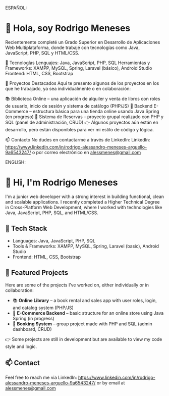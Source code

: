ESPAÑOL:

# 👋 Hola, soy Rodrigo Meneses
Recientemente completé un Grado Superior en Desarrollo de Aplicaciones Web Multiplataforma, donde trabajé con tecnologías como Java, JavaScript, PHP, SQL y HTML/CSS.

🔧 Tecnologías
Lenguajes: Java, JavaScript, PHP, SQL
Herramientas y Frameworks: XAMPP, MySQL, Spring, Laravel (básico), Android Studio
Frontend: HTML, CSS, Bootstrap

📂 Proyectos Destacados
Aquí te presento algunos de los proyectos en los que he trabajado, ya sea individualmente o en colaboración:

📚 Biblioteca Online – una aplicación de alquiler y venta de libros con roles de usuario, inicio de sesión y sistema de catálogo (PHP/JS)
🛒 Backend E-Commerce – estructura básica para una tienda online usando Java Spring (en progreso)
📆 Sistema de Reservas – proyecto grupal realizado con PHP y SQL (panel de administración, CRUD)
👉 Algunos proyectos aún están en desarrollo, pero están disponibles para ver mi estilo de código y lógica.

📫 Contacto
No dudes en contactarme a través de LinkedIn: LinkedIn: https://www.linkedin.com/in/rodrigo-alessandro-meneses-arguello-9a6543247/ o por correo electrónico en alessmenes@gmail.com



ENGLISH: 

# 👋 Hi, I'm Rodrigo Meneses

I'm a junior web developer with a strong interest in building functional, clean and scalable applications. I recently completed a Higher Technical Degree in Cross-Platform Web Development, where I worked with technologies like Java, JavaScript, PHP, SQL, and HTML/CSS.

## 🔧 Tech Stack
- Languages: Java, JavaScript, PHP, SQL
- Tools & Frameworks: XAMPP, MySQL, Spring, Laravel (basic), Android Studio
- Frontend: HTML, CSS, Bootstrap

## 📂 Featured Projects
Here are some of the projects I’ve worked on, either individually or in collaboration:
- 📚 **Online Library** – a book rental and sales app with user roles, login, and catalog system (PHP/JS)
- 🛒 **E-Commerce Backend** – basic structure for an online store using Java Spring (in progress)
- 📆 **Booking System** – group project made with PHP and SQL (admin dashboard, CRUD)

👉 Some projects are still in development but are available to view my code style and logic.

## 📫 Contact
Feel free to reach me via LinkedIn: https://www.linkedin.com/in/rodrigo-alessandro-meneses-arguello-9a6543247/ or by email at alessmenes@gmail.com
